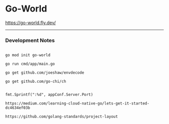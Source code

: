 # Go-World

https://go-world.fly.dev/






---

### Development Notes

```

go mod init go-world

go run cmd/app/main.go

go get github.com/joeshaw/envdecode

go get github.com/go-chi/ch


fmt.Sprintf(":%d", appConf.Server.Port)

https://medium.com/learning-cloud-native-go/lets-get-it-started-dc4634ef03b

https://github.com/golang-standards/project-layout

```